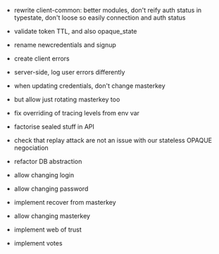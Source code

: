 - rewrite client-common: better modules, don't reify auth status in typestate, don't loose so easily connection and auth status

- validate token TTL, and also opaque_state

- rename newcredentials and signup

- create client errors

- server-side, log user errors differently

- when updating credentials, don't change masterkey
- but allow just rotating masterkey too

- fix overriding of tracing levels from env var

- factorise sealed stuff in API

- check that replay attack are not an issue with our stateless OPAQUE negociation

- refactor DB abstraction

- allow changing login
- allow changing password
- implement recover from masterkey
- allow changing masterkey

- implement web of trust


- implement votes